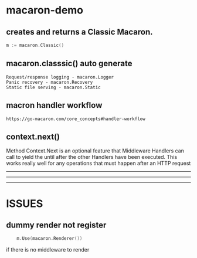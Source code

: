 # macaron-demo

## creates and returns a Classic Macaron.
```go
m := macaron.Classic()
```
## macaron.classsic() auto generate
```
Request/response logging - macaron.Logger
Panic recovery - macaron.Recovery
Static file serving - macaron.Static
```
## macron handler workflow
```
https://go-macaron.com/core_concepts#handler-workflow
```
## context.next()
Method Context.Next is an optional feature that Middleware Handlers can call to yield the until after the other Handlers have been executed.
This works really well for any operations that must happen after an HTTP request

---
---
---
# ISSUES
## dummy render not register
```go
	m.Use(macaron.Renderer())
  ```
  if there is no  middleware to render
